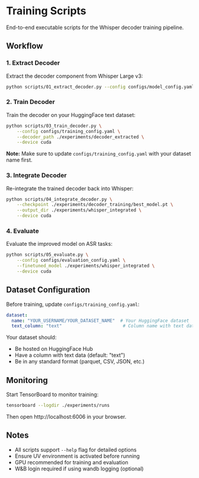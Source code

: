 # Training Scripts

End-to-end executable scripts for the Whisper decoder training pipeline.

## Workflow

### 1. Extract Decoder
Extract the decoder component from Whisper Large v3:
```bash
python scripts/01_extract_decoder.py --config configs/model_config.yaml --device cuda
```

### 2. Train Decoder
Train the decoder on your HuggingFace text dataset:
```bash
python scripts/03_train_decoder.py \
    --config configs/training_config.yaml \
    --decoder_path ./experiments/decoder_extracted \
    --device cuda
```

**Note:** Make sure to update `configs/training_config.yaml` with your dataset name first.

### 3. Integrate Decoder
Re-integrate the trained decoder back into Whisper:
```bash
python scripts/04_integrate_decoder.py \
    --checkpoint ./experiments/decoder_training/best_model.pt \
    --output_dir ./experiments/whisper_integrated \
    --device cuda
```

### 4. Evaluate
Evaluate the improved model on ASR tasks:
```bash
python scripts/05_evaluate.py \
    --config configs/evaluation_config.yaml \
    --finetuned_model ./experiments/whisper_integrated \
    --device cuda
```

## Dataset Configuration

Before training, update `configs/training_config.yaml`:

```yaml
dataset:
  name: "YOUR_USERNAME/YOUR_DATASET_NAME"  # Your HuggingFace dataset
  text_column: "text"                       # Column name with text data
```

Your dataset should:
- Be hosted on HuggingFace Hub
- Have a column with text data (default: "text")
- Be in any standard format (parquet, CSV, JSON, etc.)

## Monitoring

Start TensorBoard to monitor training:
```bash
tensorboard --logdir ./experiments/runs
```

Then open http://localhost:6006 in your browser.

## Notes

- All scripts support `--help` flag for detailed options
- Ensure UV environment is activated before running
- GPU recommended for training and evaluation
- W&B login required if using wandb logging (optional)
